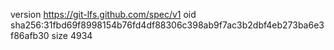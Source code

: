 version https://git-lfs.github.com/spec/v1
oid sha256:31fbd69f8998154b76fd4df88306c398ab9f7ac3b2dbf4eb273ba6e3f86afb30
size 4934
